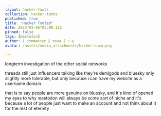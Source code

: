 ```yaml
---
layout: hacker-toots
collection: hacker-toots
published: true
title: "Hacker Tooted"
date: 2023-08-06T02:00:13Z
pinned: false
tags: [mastodon]
author: ⸸ commander ░ nova ⸸ :~$
avatar: /assets/media_attachments/hacker-nova.png

---
```


<p>longterm investigation of the other social networks</p><p>threads still just influencers talking like they&#39;re demigods and bluesky only slightly more tolerable, but only because i can have my website as a username domain</p><p>that is to say people are more genuine on bluesky, and it&#39;s kind of opened my eyes to why mastodon will always be some sort of niche and it&#39;s because a lot of people just want to make an account and not think about it for the rest of eternity</p>


